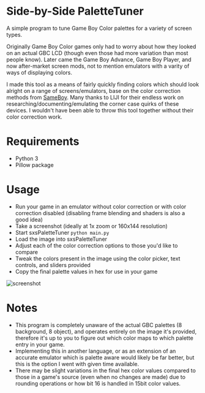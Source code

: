 # Side-by-Side PaletteTuner
A simple program to tune Game Boy Color palettes for a variety of screen types.

Originally Game Boy Color games only had to worry about how they looked on an actual GBC LCD (though even those had more variation than most people know). Later came the Game Boy Advance, Game Boy Player, and now after-market screen mods, not to mention emulators with a varity of ways of displaying colors.

I made this tool as a means of fairly quickly finding colors which should look alright on a range of screens/emulators, base on the color correction methods from [SameBoy](https://github.com/LIJI32/SameBoy). Many thanks to LIJI for their endless work on researching/documenting/emulating the corner case quirks of these devices. I wouldn't have been able to throw this tool together without their color correction work.

# Requirements

* Python 3
* Pillow package

# Usage

* Run your game in an emulator without color correction or with color correction disabled (disabling frame blending and shaders is also a good idea)
* Take a screenshot (ideally at 1x zoom or 160x144 resolution)
* Start sxsPaletteTuner `python main.py`
* Load the image into sxsPaletteTuner
* Adjust each of the color correction options to those you'd like to compare
* Tweak the colors present in the image using the color picker, text controls, and sliders provided
* Copy the final palette values in hex for use in your game

![screenshot](https://user-images.githubusercontent.com/10489588/181621225-c745d007-c224-4456-afcd-3b4db59f81e0.png)

# Notes

* This program is completely unaware of the actual GBC palettes (8 background, 8 object), and operates entirely on the image it's provided, therefore it's up to you to figure out which color maps to which palette entry in your game.
* Implementing this in another language, or as an extension of an accurate emulator which is palette aware would likely be far better, but this is the option I went with given time available.
* There may be slight variations in the final hex color values compared to those in a game's source (even when no changes are made) due to rounding operations or how bit 16 is handled in 15bit color values.
